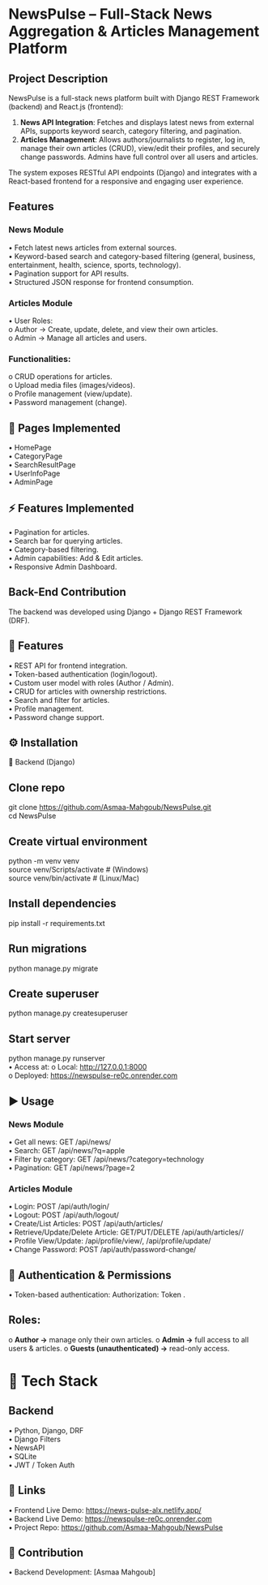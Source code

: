 # NewsPulse – Full-Stack News Aggregation & Articles Management Platform

## Project Description
NewsPulse is a full-stack news platform built with Django REST Framework (backend) and React.js (frontend):  
1.	**News API Integration**: Fetches and displays latest news from external APIs, supports keyword search, category filtering, and pagination.  
2.	**Articles Management**: Allows authors/journalists to register, log in, manage their own articles (CRUD), view/edit their profiles, and securely change passwords. Admins have full control over all users and articles.  
   
The system exposes RESTful API endpoints (Django) and integrates with a React-based frontend for a responsive and engaging user experience.  

## Features
### News Module
•	Fetch latest news articles from external sources.  
•	Keyword-based search and category-based filtering (general, business, entertainment, health, science, sports, technology).  
•	Pagination support for API results.  
•	Structured JSON response for frontend consumption.  

### Articles Module
•	User Roles:  
o	Author → Create, update, delete, and view their own articles.  
o	Admin → Manage all articles and users.  
### Functionalities:
o	CRUD operations for articles.  
o	Upload media files (images/videos).  
o	Profile management (view/update).  
•	Password management (change).  


## 📄 Pages Implemented
•	HomePage  
•	CategoryPage  
•	SearchResultPage  
•	UserInfoPage  
•	AdminPage  
## ⚡ Features Implemented
•	Pagination for articles.  
•	Search bar for querying articles.  
•	Category-based filtering.  
•	Admin capabilities: Add & Edit articles.  
•	Responsive Admin Dashboard.  

## Back-End Contribution
The backend was developed using Django + Django REST Framework (DRF).  
## 🔹 Features  
•	REST API for frontend integration.  
•	Token-based authentication (login/logout).  
•	Custom user model with roles (Author / Admin).  
•	CRUD for articles with ownership restrictions.  
•	Search and filter for articles.  
•	Profile management.  
•	Password change support.  

## ⚙️ Installation
🔹 Backend (Django)  
## Clone repo
git clone https://github.com/Asmaa-Mahgoub/NewsPulse.git  
cd NewsPulse  

## Create virtual environment
python -m venv venv  
source venv/Scripts/activate  # (Windows)  
source venv/bin/activate      # (Linux/Mac)  

## Install dependencies
pip install -r requirements.txt  

## Run migrations
python manage.py migrate  

## Create superuser
python manage.py createsuperuser  

## Start server
python manage.py runserver  
•	Access at:
o	Local: http://127.0.0.1:8000  
o	Deployed: https://newspulse-re0c.onrender.com  

## ▶ Usage
### News Module
•	Get all news: GET /api/news/  
•	Search: GET /api/news/?q=apple  
•	Filter by category: GET /api/news/?category=technology  
•	Pagination: GET /api/news/?page=2  
### Articles Module
•	Login: POST /api/auth/login/  
•	Logout: POST /api/auth/logout/  
•	Create/List Articles: POST /api/auth/articles/  
•	Retrieve/Update/Delete Article: GET/PUT/DELETE /api/auth/articles/<id>/  
•	Profile View/Update: /api/profile/view/, /api/profile/update/  
•	Change Password: POST /api/auth/password-change/  

## 🔐 Authentication & Permissions
•	Token-based authentication: Authorization: Token <user-token>.
## 	Roles:
o	**Author →** manage only their own articles.
o	**Admin →** full access to all users & articles.
o	**Guests (unauthenticated) →** read-only access.

# 🧰 Tech Stack
## Backend
•	Python, Django, DRF  
•	Django Filters  
•	NewsAPI  
•	SQLite  
•	JWT / Token Auth    

## 🔗 Links
•	Frontend Live Demo: https://news-pulse-alx.netlify.app/  
•	Backend Live Demo: https://newspulse-re0c.onrender.com  
•	Project Repo: https://github.com/Asmaa-Mahgoub/NewsPulse  

## 👥 Contribution
•	Backend Development: [Asmaa Mahgoub]  

